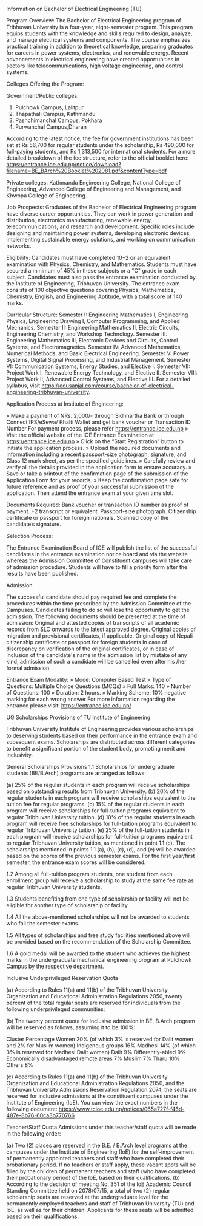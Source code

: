 Information on Bachelor of Electrical Engineering (TU)

Program Overview: The Bachelor of Electrical Engineering program of Tribhuvan University is a four-year, eight-semester program. This program equips students with the knowledge and skills required to design, analyze, and manage electrical systems and components. The course emphasizes practical training in addition to theoretical knowledge, preparing graduates for careers in power systems, electronics, and renewable energy. Recent advancements in electrical engineering have created opportunities in sectors like telecommunications, high voltage engineering, and control systems.

Colleges Offering the Program:

Government/Public colleges:

1. Pulchowk Campus, Lalitpur
2. Thapathali Campus, Kathmandu
3. Pashchimanchal Campus, Pokhara
4. Purwanchal Campus,Dharan

According to the latest notice, the fee for government institutions has been set at Rs 56,700 for regular students under the scholarship, Rs 490,000 for full-paying students, and Rs 1,313,500 for international students. For a more detailed breakdown of the fee structure, refer to the official booklet here: https://entrance.ioe.edu.np/notice/download?filename=BE_BArch%20Booklet%202081.pdf&contentType=pdf

Private colleges: Kathmandu Engineering College, National College of Engineering, Advanced College of Engineering and Management, and Khwopa College of Engineering.

Job Prospects: Graduates of the Bachelor of Electrical Engineering program have diverse career opportunities. They can work in power generation and distribution, electronics manufacturing, renewable energy, telecommunications, and research and development. Specific roles include designing and maintaining power systems, developing electronic devices, implementing sustainable energy solutions, and working on communication networks.

Eligibility: Candidates must have completed 10+2 or an equivalent examination with Physics, Chemistry, and Mathematics. Students must have secured a minimum of 45% in these subjects or a "C" grade in each subject. Candidates must also pass the entrance examination conducted by the Institute of Engineering, Tribhuvan University. The entrance exam consists of 100 objective questions covering Physics, Mathematics, Chemistry, English, and Engineering Aptitude, with a total score of 140 marks.

Curricular Structure:
Semester I: Engineering Mathematics I, Engineering Physics, Engineering Drawing I, Computer Programming, and Applied Mechanics.
Semester II: Engineering Mathematics II, Electric Circuits, Engineering Chemistry, and Workshop Technology.
Semester III: Engineering Mathematics III, Electronic Devices and Circuits, Control Systems, and Electromagnetics.
Semester IV: Advanced Mathematics, Numerical Methods, and Basic Electrical Engineering.
Semester V: Power Systems, Digital Signal Processing, and Industrial Management.
Semester VI: Communication Systems, Energy Studies, and Elective I.
Semester VII: Project Work I, Renewable Energy Technology, and Elective II.
Semester VIII: Project Work II, Advanced Control Systems, and Elective III. For a detailed syllabus, visit https://edusanjal.com/course/bachelor-of-electrical-engineering-tribhuvan-university.

Application Process at Institute of Engineering:

» Make a payment of NRs. 2,000/- through Sidhhartha Bank or through Connect IPS/eSewa/ Khalti Wallet and get bank voucher or Transaction ID Number For payment process, please refer https://entrance.ioe.edu.np
» Visit the official website of the IOE Entrance Examination at https://entrance.ioe.edu.np
» Click on the “Start Registration” button to initiate the application process.
» Upload the required documents and information including a recent passport-size photograph, signature, and Class 12 mark sheet, as per the specified guidelines.
» Carefully review and verify all the details provided in the application form to ensure accuracy.
» Save or take a printout of the confirmation page of the submission of the Application Form for your records.
» Keep the confirmation page safe for future reference and as proof of your successful submission of the application. Then attend the entrance exam at your given time slot.

Documents Required: Bank voucher or transaction ID number as proof of payment. +2 transcript or equivalent. Passport-size photograph. Citizenship certificate or passport for foreign nationals. Scanned copy of the candidate’s signature.

Selection Process:

The Entrance Examination Board of IOE will publish the list of the successful candidates in the entrance examination notice board and via the website whereas the Admission Committee of Constituent campuses will take care of admission procedure. Students will have to fill a priority form after the results have been published.

Admission

The successful candidate should pay required fee and complete the procedures within the time prescribed by the Admission Committee of the Campuses. Candidates failing to do so will lose the opportunity to get the admission. The following documents should be presented at the time of admission:
Original and attested copies of transcripts of all academic records from SLC onwards to the latest approved degree.
Original copies of migration and provisional certificates, if applicable.
Original copy of Nepali citizenship certificate or passport for foreign students
In case of discrepancy on verification of the original certificates, or in case of inclusion of the candidate's name in the admission list by mistake of any kind, admission of such a candidate will be cancelled even after his /her formal admission.

Entrance Exam Modality:
» Mode: Computer Based Test
» Type of Questions: Multiple Choice Questions (MCQs)
» Full Marks: 140
» Number of Questions: 100
» Duration: 2 hours.
» Marking Scheme: 10% negative marking for each wrong answer
For more information regarding the entrance please visit: https://entrance.ioe.edu.np/

UG Scholarships Provisions of TU Institute of Engineering:

Tribhuvan University Institute of Engineering provides various scholarships to deserving students based on their performance in the entrance exam and subsequent exams. Scholarships are distributed across different categories to benefit a significant portion of the student body, promoting merit and inclusivity.

General Scholarships Provisions
1.1 Scholarships for undergraduate students (BE/B.Arch) programs are arranged as follows:

(a) 25% of the regular students in each program will receive scholarships based on outstanding results from Tribhuvan University.
(b) 20% of the regular students in each program will receive scholarships equivalent to the tuition fee for regular programs.
(c) 15% of the regular students in each program will receive scholarships for full-tuition programs equivalent to regular Tribhuvan University tuition.
(d) 10% of the regular students in each program will receive free scholarships for full-tuition programs equivalent to regular Tribhuvan University tuition.
(e) 25% of the full-tuition students in each program will receive scholarships for full-tuition programs equivalent to regular Tribhuvan University tuition, as mentioned in point 1.1 (c).
The scholarships mentioned in points 1.1 (a), (b), (c), (d), and (e) will be awarded based on the scores of the previous semester exams. For the first year/first semester, the entrance exam scores will be considered.

1.2 Among all full-tuition program students, one student from each enrollment group will receive a scholarship to study at the same fee rate as regular Tribhuvan University students.

1.3 Students benefiting from one type of scholarship or facility will not be eligible for another type of scholarship or facility.

1.4 All the above-mentioned scholarships will not be awarded to students who fail the semester exams.

1.5 All types of scholarships and free study facilities mentioned above will be provided based on the recommendation of the Scholarship Committee.

1.6 A gold medal will be awarded to the student who achieves the highest marks in the undergraduate mechanical engineering program at Pulchowk Campus by the respective department.

Inclusive Underprivileged Reservation Quota

(a) According to Rules 11(a) and 11(b) of the Tribhuvan University Organization and Educational Administration Regulations 2050, twenty percent of the total regular seats are reserved for individuals from the following underprivileged communities:

(b) The twenty percent quota for inclusive admission in BE, B.Arch program will be reserved as follows, assuming it to be 100%:

Cluster Percentage
Women 20% (of which 3% is reserved for Dalit women and 2% for Muslim women)
Indigenous groups 16%
Madhesi 14% (of which 3% is reserved for Madhesi Dalit women)
Dalit 9%
Differently-abled 9%
Economically disadvantaged remote areas 7%
Muslim 7%
Tharu 10%
Others 8%

(c) According to Rules 11(a) and 11(b) of the Tribhuvan University Organization and Educational Administration Regulations 2050, and the Tribhuvan University Admissions Reservation Regulation 2074, the seats are reserved for inclusive admissions at the constituent campuses under the Institute of Engineering (IoE). You can view the exact numbers in the following document: https://www.tcioe.edu.np/notices/065a727f-f46d-487e-8b76-60ca3b770766

Teacher/Staff Quota
Admissions under this teacher/staff quota will be made in the following order:

(a) Two (2) places are reserved in the B.E. / B.Arch level programs at the campuses under the Institute of Engineering (IoE) for the self-improvement of permanently appointed teachers and staff who have completed their probationary period. If no teachers or staff apply, these vacant spots will be filled by the children of permanent teachers and staff (who have completed their probationary period) of the IoE, based on their qualifications.
(b) According to the decision of meeting No. 351 of the IoE Academic Council Standing Committee held on 2078/07/15, a total of two (2) regular scholarship seats are reserved at the undergraduate level for the permanently employed teachers and staff of Tribhuvan University (TU) and IoE, as well as for their children. Applicants for these seats will be admitted based on their qualifications.
